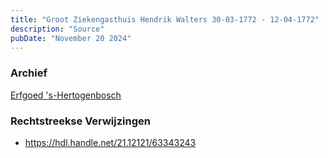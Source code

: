 ```yaml
---
title: "Groot Ziekengasthuis Hendrik Walters 30-03-1772 - 12-04-1772"
description: "Source"
pubDate: "November 20 2024"
---
```


### Archief
[Erfgoed 's-Hertogenbosch](https://www.erfgoedshertogenbosch.nl/)

### Rechtstreekse Verwijzingen
- https://hdl.handle.net/21.12121/63343243